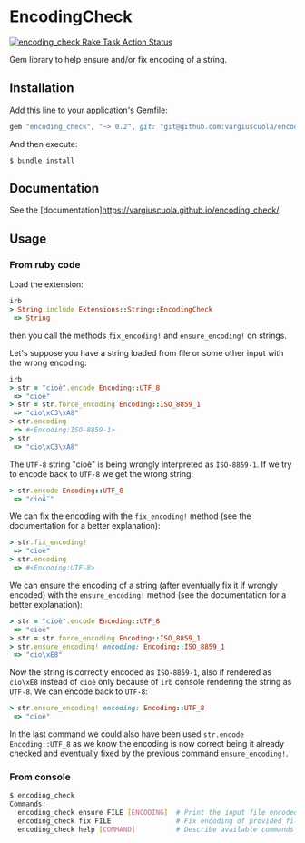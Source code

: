 # EncodingCheck

<p align="left">
  <a href="https://github.com/vargiuscuola/encoding_check"><img alt="encoding_check Rake Task Action Status" src="https://github.com/vargiuscuola/encoding_check/workflows/RakeTask/badge.svg"></a>
</p>

Gem library to help ensure and/or fix encoding of a string.

## Installation

Add this line to your application's Gemfile:

```ruby
gem "encoding_check", "~> 0.2", git: "git@github.com:vargiuscuola/encoding_check.git", branch: :main
```

And then execute:

    $ bundle install

## Documentation

See the [documentation]<https://vargiuscuola.github.io/encoding_check/>.

## Usage

### From ruby code

Load the extension:

```ruby
irb
> String.include Extensions::String::EncodingCheck
 => String
```
 
then you call the methods `fix_encoding!` and `ensure_encoding!` on strings.

Let's suppose you have a string loaded from file or some other input with the wrong encoding:

```ruby
irb
> str = "cioè".encode Encoding::UTF_8
 => "cioè"
> str = str.force_encoding Encoding::ISO_8859_1
 => "cio\xC3\xA8"
> str.encoding
 => #<Encoding:ISO-8859-1>
> str
 => "cio\xC3\xA8"
```

The `UTF-8` string "cioè" is being wrongly interpreted as `ISO-8859-1`.
If we try to encode back to `UTF-8` we get the wrong string:

```ruby
> str.encode Encoding::UTF_8
 => "cioÃ¨"
```

We can fix the encoding with the `fix_encoding!` method (see the documentation for a better explanation):
 
```ruby
> str.fix_encoding!
 => "cioè"
> str.encoding
 => #<Encoding:UTF-8>
```

We can ensure the encoding of a string (after eventually fix it if wrongly encoded) with the `ensure_encoding!` method (see the documentation for a better explanation):
 
```ruby
> str = "cioè".encode Encoding::UTF_8
 => "cioè"
> str = str.force_encoding Encoding::ISO_8859_1
> str.ensure_encoding! encoding: Encoding::ISO_8859_1
 => "cio\xE8"
```

Now the string is correctly encoded as `ISO-8859-1`, also if rendered as `cio\xE8` instead of `cioè` only because of `irb` console rendering the string as `UTF-8`.
We can encode back to `UTF-8`:

```ruby
> str.ensure_encoding! encoding: Encoding::UTF_8
 => "cioè"
```

In the last command we could also have been used `str.encode Encoding::UTF_8` as we know the encoding is now correct being it already checked and eventually fixed by the previous command `ensure_encoding!`.


### From console

```sh
$ encoding_check
Commands:
  encoding_check ensure FILE [ENCODING]  # Print the input file encoded in the provided encoding
  encoding_check fix FILE                # Fix encoding of provided file
  encoding_check help [COMMAND]          # Describe available commands or one specific command
```
